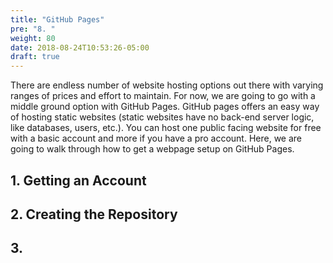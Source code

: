```yaml
---
title: "GitHub Pages"
pre: "8. "
weight: 80
date: 2018-08-24T10:53:26-05:00
draft: true
---
```


There are endless number of website hosting options out there with varying ranges of prices and effort to maintain. For now, we are going to go with a middle ground option with GitHub Pages. GitHub pages offers an easy way of hosting static websites (static websites have no back-end server logic, like databases, users, etc.). You can host one public facing website for free with a basic account and more if you have a pro account. Here, we are going to walk through how to get a webpage setup on GitHub Pages.

## 1. Getting an Account

## 2. Creating the Repository

## 3. 
